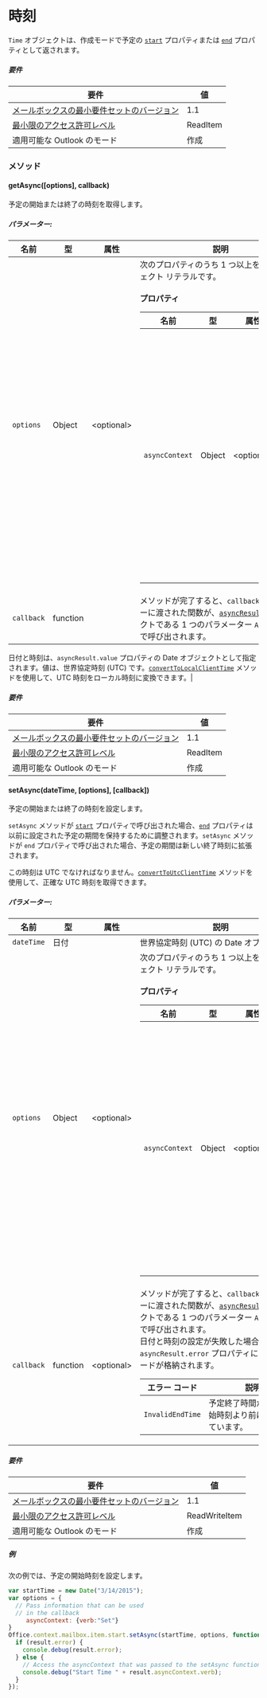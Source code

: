 

# <a name="time"></a>時刻

`Time` オブジェクトは、作成モードで予定の [`start`](Office.context.mailbox.item.md#start-datetime) プロパティまたは [`end`](Office.context.mailbox.item.md#end-datetime) プロパティとして返されます。

##### <a name="requirements"></a>要件

|要件| 値|
|---|---|
|[メールボックスの最小要件セットのバージョン](./tutorial-api-requirement-sets.md)| 1.1|
|[最小限のアクセス許可レベル](../../docs/outlook/understanding-outlook-add-in-permissions.md)| ReadItem|
|適用可能な Outlook のモード| 作成|

### <a name="methods"></a>メソッド

####  <a name="getasync([options],-callback)"></a>getAsync([options], callback)

予定の開始または終了の時刻を取得します。

##### <a name="parameters:"></a>パラメーター:

|名前| 型| 属性| 説明|
|---|---|---|---|
|`options`| Object| &lt;optional&gt;|次のプロパティのうち 1 つ以上を含むオブジェクト リテラルです。<br/><br/>**プロパティ**<br/><table class="nested-table"><thead><tr><th>名前</th><th>型</th><th>属性</th><th>説明</th></tr></thead><tbody><tr><td><code>asyncContext</code></td><td>Object</td><td>&lt;optional&gt;</td><td>開発者は、コールバック メソッドでアクセスしたい任意のオブジェクトを提供できます。</td></tr></tbody></table>|
|`callback`| function||メソッドが完了すると、`callback` パラメーターに渡された関数が、[`asyncResult`](simple-types.md#asyncresult) オブジェクトである 1 つのパラメーター `AsyncResult` で呼び出されます。

日付と時刻は、`asyncResult.value` プロパティの Date オブジェクトとして指定されます。値は、世界協定時刻 (UTC) です。[`convertToLocalClientTime`](Office.context.mailbox.md#converttolocalclienttimetimevalue--localclienttime) メソッドを使用して、UTC 時刻をローカル時刻に変換できます。|

##### <a name="requirements"></a>要件

|要件| 値|
|---|---|
|[メールボックスの最小要件セットのバージョン](./tutorial-api-requirement-sets.md)| 1.1|
|[最小限のアクセス許可レベル](../../docs/outlook/understanding-outlook-add-in-permissions.md)| ReadItem|
|適用可能な Outlook のモード| 作成|
####  <a name="setasync(datetime,-[options],-[callback])"></a>setAsync(dateTime, [options], [callback])

予定の開始または終了の時刻を設定します。

`setAsync` メソッドが [`start`](Office.context.mailbox.item.md#start-datetime) プロパティで呼び出された場合、[`end`](Office.context.mailbox.item.md#end-datetime) プロパティは以前に設定された予定の期間を保持するために調整されます。`setAsync` メソッドが `end` プロパティで呼び出された場合、予定の期間は新しい終了時刻に拡張されます。

この時刻は UTC でなければなりません。[`convertToUtcClientTime`](Office.context.mailbox.md#converttoutcclienttimeinput--date) メソッドを使用して、正確な UTC 時刻を取得できます。

##### <a name="parameters:"></a>パラメーター:

|名前| 型| 属性| 説明|
|---|---|---|---|
|`dateTime`| 日付||世界協定時刻 (UTC) の Date オブジェクト。|
|`options`| Object| &lt;optional&gt;|次のプロパティのうち 1 つ以上を含むオブジェクト リテラルです。<br/><br/>**プロパティ**<br/><table class="nested-table"><thead><tr><th>名前</th><th>型</th><th>属性</th><th>説明</th></tr></thead><tbody><tr><td><code>asyncContext</code></td><td>Object</td><td>&lt;optional&gt;</td><td>開発者は、コールバック メソッドでアクセスしたい任意のオブジェクトを提供できます。</td></tr></tbody></table>|
|`callback`| function| &lt;optional&gt;|メソッドが完了すると、`callback` パラメーターに渡された関数が、[`asyncResult`](simple-types.md#asyncresult) オブジェクトである 1 つのパラメーター `AsyncResult` で呼び出されます。 <br/>日付と時刻の設定が失敗した場合、`asyncResult.error` プロパティにはエラー コードが格納されます。<br/><table class="nested-table"><thead><tr><th>エラー コード</th><th>説明</th></tr></thead><tbody><tr><td><code>InvalidEndTime</code></td><td>予定終了時間が、予定開始時刻より前に設定されています。</td></tr></tbody></table>|

##### <a name="requirements"></a>要件

|要件| 値|
|---|---|
|[メールボックスの最小要件セットのバージョン](./tutorial-api-requirement-sets.md)| 1.1|
|[最小限のアクセス許可レベル](../../docs/outlook/understanding-outlook-add-in-permissions.md)| ReadWriteItem|
|適用可能な Outlook のモード| 作成|

##### <a name="example"></a>例

次の例では、予定の開始時刻を設定します。

```js
var startTime = new Date("3/14/2015");
var options = {
  // Pass information that can be used
  // in the callback
     asyncContext: {verb:"Set"}
}
Office.context.mailbox.item.start.setAsync(startTime, options, function(result) {
  if (result.error) {
    console.debug(result.error);
  } else {
    // Access the asyncContext that was passed to the setAsync function
    console.debug("Start Time " + result.asyncContext.verb);
  }
});
```
